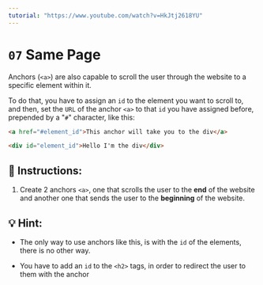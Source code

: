 ```yaml
---
tutorial: "https://www.youtube.com/watch?v=HkJtj2618YU"
---
```


# `07` Same Page

Anchors (`<a>`) are also capable to scroll the user through the website to a specific element within it.

To do that, you have to assign an `id` to the element you want to scroll to, and then, set the `URL` of the anchor `<a>` to that `id` you have assigned before, prepended by a "`#`" character, like this:

```html
<a href="#element_id">This anchor will take you to the div</a>

<div id="element_id">Hello I'm the div</div>
```

## 📝 Instructions:

1. Create 2 anchors `<a>`, one that scrolls the user to the **end** of the website and another one that sends the user to the **beginning** of the website.

## 💡 Hint:

+ The only way to use anchors like this, is with the `id` of the elements, there is no other way.

+ You have to add an `id` to the `<h2>` tags, in order to redirect the user to them with the anchor
